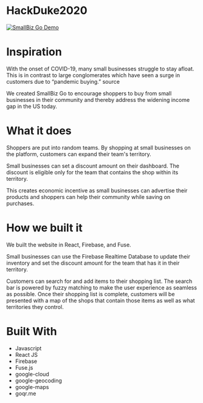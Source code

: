 # HackDuke2020

[![SmallBiz Go Demo](https://img.youtube.com/vi/A6SQm0qeF3U/0.jpg)](https://www.youtube.com/watch?v=A6SQm0qeF3U)

# Inspiration

With the onset of COVID-19, many small businesses struggle to stay afloat. This is in contrast to large conglomerates which have seen a surge in customers due to “pandemic buying.” source

We created SmallBiz Go to encourage shoppers to buy from small businesses in their community and thereby address the widening income gap in the US today.

# What it does

Shoppers are put into random teams. By shopping at small businesses on the platform, customers can expand their team's territory.

Small businesses can set a discount amount on their dashboard. The discount is eligible only for the team that contains the shop within its territory.

This creates economic incentive as small businesses can advertise their products and shoppers can help their community while saving on purchases.

# How we built it

We built the website in React, Firebase, and Fuse.

Small businesses can use the Firebase Realtime Database to update their inventory and set the discount amount for the team that has it in their territory.

Customers can search for and add items to their shopping list. The search bar is powered by fuzzy matching to make the user experience as seamless as possible. Once their shopping list is complete, customers will be presented with a map of the shops that contain those items as well as what territories they control.

# Built With

- Javascript
- React JS
- Firebase
- Fuse.js
- google-cloud
- google-geocoding
- google-maps
- goqr.me
